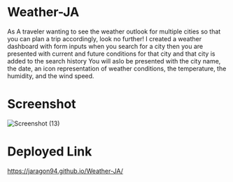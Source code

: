 # Weather-JA

As A traveler wanting to see the weather outlook for multiple cities
so that you can plan a trip accordingly, look no further!
I created a weather dashboard with form inputs
when you search for a city then you are presented with current and future
conditions for that city and that city is added to the search history
You will aslo be presented with the city name, the date, an icon representation
of weather conditions, the temperature, the humidity, and the wind speed.

# Screenshot
![Screenshot (13)](https://user-images.githubusercontent.com/120228686/221386019-796e2dff-d193-45da-a9a2-365e03aeea6a.png)

# Deployed Link
https://jaragon94.github.io/Weather-JA/
